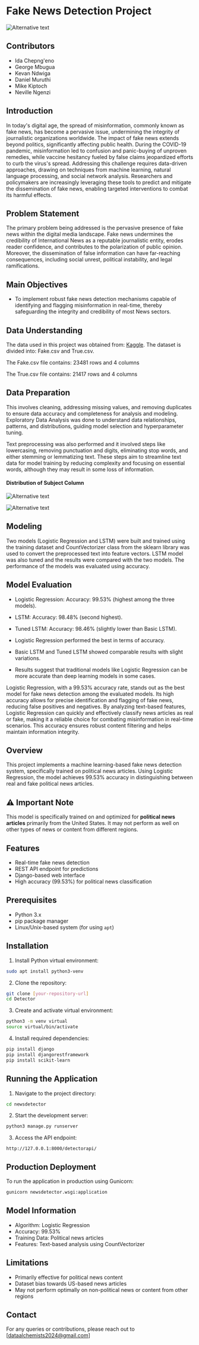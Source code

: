 # Fake News Detection Project

![Alternative text](https://github.com/idatonui/Fake-News-Prediction/blob/main/images/how-to-identify-fake-news-1.jpg)

## Contributors
- Ida Chepng'eno
- George Mbugua
- Kevan Ndwiga
- Daniel Muruthi
- Mike Kiptoch
- Neville Ngenzi

## Introduction

In today's digital age, the spread of misinformation, commonly known as fake news, has become a pervasive issue, undermining the integrity of journalistic organizations worldwide. The impact of fake news extends beyond politics, significantly affecting public health. During the COVID-19 pandemic, misinformation led to confusion and panic-buying of unproven remedies, while vaccine hesitancy fueled by false claims jeopardized efforts to curb the virus's spread. Addressing this challenge requires data-driven approaches, drawing on techniques from machine learning, natural language processing, and social network analysis. Researchers and policymakers are increasingly leveraging these tools to predict and mitigate the dissemination of fake news, enabling targeted interventions to combat its harmful effects.


## Problem Statement

The primary problem being addressed is the pervasive presence of fake news within the digital media landscape. Fake news undermines the credibility of International News as a reputable journalistic entity, erodes reader confidence, and contributes to the polarization of public opinion. Moreover, the dissemination of false information can have far-reaching consequences, including social unrest, political instability, and legal ramifications.


## Main Objectives

- To implement robust fake news detection mechanisms capable of identifying and flagging misinformation in real-time, thereby safeguarding the integrity and credibility of most News sectors.


## Data Understanding

The data used in this project was obtained from: [Kaggle](https://www.kaggle.com/datasets/clmentbisaillon/fake-and-real-news-dataset). The dataset is divided into: Fake.csv and True.csv.

The Fake.csv file contains: 23481 rows and 4 columns

The True.csv file contains: 21417 rows and 4 columns



## Data Preparation

This involves cleaning, addressing missing values, and removing duplicates to ensure data accuracy and completeness for analysis and modeling. Exploratory Data Analysis was done to understand data relationships, patterns, and distributions, guiding model selection and hyperparameter tuning.

Text preprocessing was also performed and it involved steps like lowercasing, removing punctuation and digits, eliminating stop words, and either stemming or lemmatizing text. These steps aim to streamline text data for model training by reducing complexity and focusing on essential words, although they may result in some loss of information.


#### Distribution of Subject Column



![Alternative text](https://github.com/idatonui/Fake-News-Prediction/blob/main/images/subject%20in%20True%20News.png)




![Alternative text](https://github.com/idatonui/Fake-News-Prediction/blob/main/images/Subjects%20in%20Fake%20Class.png)




## Modeling
 Two models (Logistic Regression and LSTM) were built and trained using the training dataset and CountVectorizer class from the sklearn library was used to convert the preprocessed text into feature vectors. LSTM model was also tuned and the results were compared with the two models. The performance of the models was evaluated using accuracy.

## Model Evaluation

- Logistic Regression:
Accuracy: 99.53% (highest among the three models).
- LSTM:
Accuracy: 98.48% (second highest).
- Tuned LSTM:
Accuracy: 98.46% (slightly lower than Basic LSTM).


- Logistic Regression performed the best in terms of accuracy.
- Basic LSTM and Tuned LSTM showed comparable results with slight variations.
- Results suggest that traditional models like Logistic Regression can be more accurate than deep learning models in some cases.

Logistic Regression, with a 99.53% accuracy rate, stands out as the best model for fake news detection among the evaluated models. Its high accuracy allows for precise identification and flagging of fake news, reducing false positives and negatives. By analyzing text-based features, Logistic Regression can quickly and effectively classify news articles as real or fake, making it a reliable choice for combating misinformation in real-time scenarios. This accuracy ensures robust content filtering and helps maintain information integrity.


## Overview
This project implements a machine learning-based fake news detection system, specifically trained on political news articles. Using Logistic Regression, the model achieves 99.53% accuracy in distinguishing between real and fake political news articles.

## ⚠️ Important Note
This model is specifically trained on and optimized for **political news articles** primarily from the United States. It may not perform as well on other types of news or content from different regions.

## Features
- Real-time fake news detection
- REST API endpoint for predictions
- Django-based web interface
- High accuracy (99.53%) for political news classification

## Prerequisites
- Python 3.x
- pip package manager
- Linux/Unix-based system (for using `apt`)

## Installation

1. Install Python virtual environment:
```bash
sudo apt install python3-venv
```

2. Clone the repository:
```bash
git clone [your-repository-url]
cd Detector
```

3. Create and activate virtual environment:
```bash
python3 -m venv virtual
source virtual/bin/activate
```

4. Install required dependencies:
```bash
pip install django
pip install djangorestframework
pip install scikit-learn
```

## Running the Application

1. Navigate to the project directory:
```bash
cd newsdetector
```

2. Start the development server:
```bash
python3 manage.py runserver
```

3. Access the API endpoint:
```
http://127.0.0.1:8000/detectorapi/
```

## Production Deployment
To run the application in production using Gunicorn:
```bash
gunicorn newsdetector.wsgi:application
```

## Model Information
- Algorithm: Logistic Regression
- Accuracy: 99.53%
- Training Data: Political news articles
- Features: Text-based analysis using CountVectorizer

## Limitations
- Primarily effective for political news content
- Dataset bias towards US-based news articles
- May not perform optimally on non-political news or content from other regions


## Contact
For any queries or contributions, please reach out to [dataalchemists2024@gmail.com]